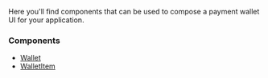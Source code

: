 Here you'll find components that can be used to compose a payment wallet UI for your application.

### Components

- [Wallet](/#/Payment%20Wallet/Wallet)
- [WalletItem](/#/Payment%20Wallet/WalletItem)
